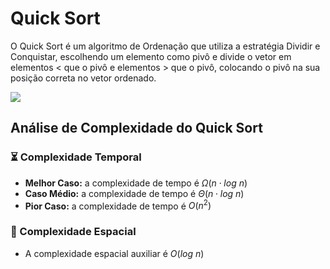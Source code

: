 # Quick Sort

O Quick Sort é um algoritmo de Ordenação que utiliza a estratégia Dividir e Conquistar, escolhendo um elemento como pivô e divide o vetor em elementos $<$ que o pivô e elementos $>$ que o pivô, colocando o pivô na sua posição correta no vetor ordenado.

![](https://github.com/sc-math/Sort-Algorithms/blob/main/QuickSort/gif/Quick-Sort-example.gif)

## Análise de Complexidade do Quick Sort

### ⏳ Complexidade Temporal
- **Melhor Caso:** a complexidade de tempo é $Ω(n \cdot log\ n)$
- **Caso Médio:** a complexidade de tempo é $Θ(n \cdot log\ n)$
- **Pior Caso:** a complexidade de tempo é $O(n^2)$

### 💽 Complexidade Espacial

- A complexidade espacial auxiliar é $O(log\ n)$

